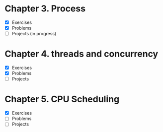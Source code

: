 # Chapter 3. Process

- [x] Exercises 
- [x] Problems 
- [ ] Projects (in progress)

# Chapter 4. threads and concurrency

- [x] Exercises 
- [x] Problems 
- [ ] Projects

# Chapter 5. CPU Scheduling

- [x] Exercises 
- [ ] Problems 
- [ ] Projects
